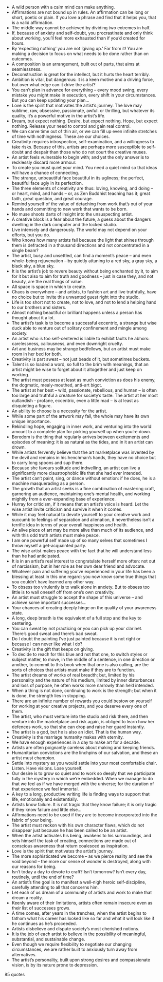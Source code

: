  - A wild person with a calm mind can make anything.
 - Affirmations are not bound up in rules. An affirmation can be long or short, poetic or plain. If you love a phrase and find that it helps you, that is a valid affirmation.
 - The middle way cannot be achieved by dividing two extremes in half.
 - If, because of anxiety and self-doubt, you procrastinate and only think about working, you’ll feel more exhausted than if you’d created for hours.
 - By ‘expecting nothing’ you are not ‘giving up.’ Far from it! You are making a decision to focus on what needs to be done rather than on outcomes.
 - A composition is an arrangement, built out of parts, that aims at seamlessness.
 - Deconstruction is great for the intellect, but it hurts the heart terribly.
 - Ambition is vital, but dangerous: it is a keen motive and a driving force, but over what edge can it drive the artist?
 - You can’t plan in advance for everything – every mood swing, every mistake you might make in execution, every shift in your circumstances. But you can keep updating your plan...
 - Love is the spirit that motivates the artist’s journey. The love may sublime, raw, obsessive, passionate, awful. or thrilling, but whatever its quality, it’s a powerful motive in the artist’s life.
 - Dream, but expect nothing. Desire, but expect nothing. Hope, but expect nothing. Release your need to control and gain real control.
 - We can carve time out of thin air, or we can fill up even infinite stretches of time with nothingness. These are our choices.
 - Creativity requires introspection, self-examination, and a willingness to take risks. Because of this, artists are perhaps more susceptible to self-doubt and despair than those who do not court the creative muses.
 - An artist feels vulnerable to begin with; and yet the only answer is to recklessly discard more armour.
 - To create you must quiet your mind. You need a quiet mind so that ideas will have a chance of connecting.
 - The strange, unbeautiful face beautiful in its ugliness; the perfect, beautiful face ugly in its perfection.
 - The three elements of creativity are thus: loving, knowing, and doing – or heart, mind, and hands – or, as Zen Buddhist teaching has it; great faith, great question, and great courage.
 - Remind yourself of the value of detaching from work that’s out of your hands and committing to new work that wants to be born.
 - No muse shoots darts of insight into the unsuspecting artist.
 - A creative block is a fear about the future, a guess about the dangers dwelling in the dark computer and the locked studio.
 - Live intensely and dangerously. The world may not depend on your efforts, but you do.
 - Who knows how many artists fail because the light that shines through them is defracted in a thousand directions and not concentrated in a single beam?
 - The artist, busy and unsettled, can find a moment’s peace – and even whole-being rejuvenation – by quietly attuning to a red sky, a gray sky, a black sky, a blue sky.
 - It is the artist’s job to revere beauty without being enchanted by it, to aim for it but also to aim for truth and goodness – just in case they, and not beauty, are the real things of value.
 - All space is space in which to create.
 - Chaos is everywhere – and artists, to fashion art and live truthfully, have no choice but to invite this unwanted guest right into the studio.
 - Life is too short not to create, not to love, and not to lend a helping hand to our brothers and sisters.
 - Almost nothing beautiful or brilliant happens unless a person has thought about it a lot.
 - The artist’s task is to become a successful eccentric, a strange but wise duck able to venture out of solitary confinement and mingle among society.
 - An artist who is too self-centered is liable to exhibit faults he abhors: carelessness, callousness, and even downright cruelty.
 - Art and business may be strange bedfellows, but an artist must make room in her bed for both.
 - Creativity is part sweat – not just beads of it, but sometimes buckets.
 - Talent is so loaded a word, so full to the brim with meanings, that an artist might be wise to forget about it altogether and just keep on working.
 - The artist must possess at least as much conviction as does his enemy, the dogmatic, mealy-mouthed, anti-art bigot.
 - The artist at her best – wild, passionate, rebellious, and human – is often too large and truthful a creature for society’s taste. The artist at her most outlandish – profane, eccentric, even a little mad – is at least as disquieting a figure.
 - An ability to choose is a necessity for the artist.
 - While some part of the artwork may fail, the whole may have its own unique importance.
 - Rekindling hope, engaging in inner work, and venturing into the world amount to a complete plan for picking yourself up when you’re down.
 - Boredom is the thing that regularly arrives between excitements and episodes of meaning: it is as natural as the tides, and in it an artist can drown.
 - While artists fervently believe that the art marketplace was invented by the devil and remains in his henchman’s hands, they have no choice but to carry long spoons and sup there.
 - Because she favours solitude and indwelling, an artist can live a significantly more claustrophobic life that she had ever intended.
 - The artist can’t paint, sing, or dance without emotion: if he does, he is a machine masquerading as a person.
 - The growth that an artist seeks is a fine combination of mastering craft, garnering an audience, maintaining one’s mental health, and working mightily from a ever-expanding base of experience.
 - Hurray for criticism, if it means that an artist’s voice is heard. Let the wise artist invite criticism and survive it when it comes.
 - While it may feel natural to devote yourself to your creative work and succumb to feelings of separation and alienation, it nevertheless isn’t a terrific idea in terms of your overall happiness and health.
 - An alive piece of art may be more alive than much of its audience, and with this odd truth artists must make peace.
 - I am one powerful self made up of so many selves that sometimes I throw myself a get-acquainted party.
 - The wise artist makes peace with the fact that he will understand less than he had anticipated.
 - It is in an artist’s real interest to congratulate herself more often: not out of narcissism, but in her role as her own dear friend and advocate.
 - Whatever pain and suffering you’ve experienced in your life has been a blessing at least in this one regard: you now know some true things that you couldn’t have learned any other way.
 - To obsess too virulently is to walk alone in anxiety. But to obsess too little is to wall oneself off from one’s own creativity.
 - An artist must struggle to accept the shape of this universe – and achieve some important successes...
 - Your chances of creating deeply hinge on the quality of your awareness state.
 - A long, deep breath is the equivalent of a full stop and the key to centering.
 - You can sweat by not practicing or you can pick up your clarinet. There’s good sweat and there’s bad sweat.
 - Do I doubt the painting I’ve just painted because it is not right or because I can never like what I do?
 - Creativity is the gift that keeps on giving.
 - To decide to reach for this blue and not that one, to switch styles or subject matter, to move, in the middle of a sentence, in one direction or another, to commit to this book when that one is also calling, are the sorts of choices that artists must make if they are to function.
 - The artist dreams of works of real breadth; but, limited by his personality and the nature of his medium, limited by inner disturbances and loss of purpose, he often works more narrowly than he’d intended.
 - When a thing is not done, continuing to work is the strength; but when it is done, the strength lies in stopping.
 - There are an infinite number of rewards you could bestow on yourself for working at your creative projects, and you deserve every one of them.
 - The artist, who must venture into the studio and risk there, and then venture into the marketplace and risk again, is obliged to learn how her defences work, so that she can drop and raise her guard instantly.
 - The artist is a god, but he is also an idiot. That is the human way.
 - Creativity is the marriage humanity makes with eternity.
 - We have enough experiences in a day to make art for a decade.
 - Artists are often poignantly careless about making and keeping friends.
 - Humanitarian convictions are the linchpins of our salvation, and these an artist must champion.
 - Settle into mystery as you would settle into your most comfortable chair. Listen. Have visions. Lose yourself.
 - Our desire is to grow so quiet and to work so deeply that we participate fully in the mystery in which we’re embedded. When we manage to do that we feel as if we have merged with the universe; for the duration of that experience we feel immortal.
 - A key to a long, productive writing life is finding ways to support that life, emotionally and existentially.
 - Artists know failure. It is not tragic that they know failure; it is only tragic if they know failure and little else...
 - Affirmations need to be used if they are to become incorporated into the fabric of your being.
 - The artist must reckon with his own character flaws, which do not disappear just because he has been called to be an artist.
 - When the artist activates his being, awakens to his surroundings, and sets himself the task of creating, connections are made out of conscious awareness that return coalesced as inspiration.
 - Love is the spirit that motivates the artist’s journey.
 - The more sophisticated we become – as we pierce reality and see the void beyond – the more our sense of wonder is destroyed, along with our reasons for being.
 - Isn’t today a day to devote to craft? Isn’t tomorrow? Isn’t every day, routinely, until the end of time?
 - An artist’s fine goal is to manifest a well-nigh heroic self-discipline, carefully attending to all that concerns him.
 - Let each of us dream of a community of artists and work to make that dream a reality.
 - Keenly aware of their limitations, artists often remain insecure even as their list of successes grows.
 - A time comes, after years in the trenches, when the artist begins to fathom what his career has looked like so far and what it will look like if he continues as he’s proceeded.
 - Artists disbelieve and dispute society’s most cherished notions.
 - It is the job of each artist to believe in the possibility of meaningful, substantial, and sustainable change.
 - Even though we require flexibility to negotiate our changing circumstances, we are rather built to anxiously turn away from alternatives.
 - The artist’s personality, built upon strong desires and compassionate vision, is by its nature prone to depression.

85 quotes
